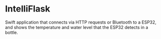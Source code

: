 # IntelliFlask

Swift application that connects via HTTP requests or Bluetooth to a ESP32, and shows the temperature and water level that the ESP32 detects in a bottle.
